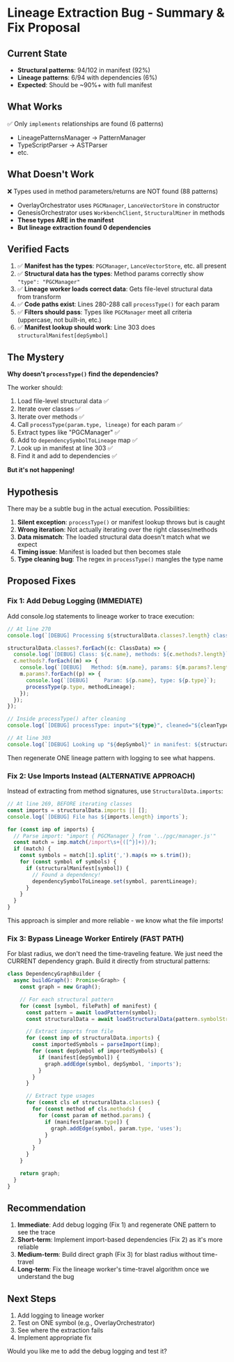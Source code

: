 # Lineage Extraction Bug - Summary & Fix Proposal

## Current State
- **Structural patterns**: 94/102 in manifest (92%)
- **Lineage patterns**: 6/94 with dependencies (6%)
- **Expected**: Should be ~90%+ with full manifest

## What Works
✅ Only `implements` relationships are found (6 patterns)
- LineagePatternsManager → PatternManager
- TypeScriptParser → ASTParser
- etc.

## What Doesn't Work
❌ Types used in method parameters/returns are NOT found (88 patterns)
- OverlayOrchestrator uses `PGCManager`, `LanceVectorStore` in constructor
- GenesisOrchestrator uses `WorkbenchClient`, `StructuralMiner` in methods
- **These types ARE in the manifest**
- **But lineage extraction found 0 dependencies**

## Verified Facts

1. ✅ **Manifest has the types**: `PGCManager`, `LanceVectorStore`, etc. all present
2. ✅ **Structural data has the types**: Method params correctly show `"type": "PGCManager"`
3. ✅ **Lineage worker loads correct data**: Gets file-level structural data from transform
4. ✅ **Code paths exist**: Lines 280-288 call `processType()` for each param
5. ✅ **Filters should pass**: Types like `PGCManager` meet all criteria (uppercase, not built-in, etc.)
6. ✅ **Manifest lookup should work**: Line 303 does `structuralManifest[depSymbol]`

## The Mystery

**Why doesn't `processType()` find the dependencies?**

The worker should:
1. Load file-level structural data ✅
2. Iterate over classes ✅
3. Iterate over methods ✅
4. Call `processType(param.type, lineage)` for each param ✅
5. Extract types like "PGCManager" ✅
6. Add to `dependencySymbolToLineage` map ✅
7. Look up in manifest at line 303 ✅
8. Find it and add to dependencies ✅

**But it's not happening!**

## Hypothesis

There may be a subtle bug in the actual execution. Possibilities:

1. **Silent exception**: `processType()` or manifest lookup throws but is caught
2. **Wrong iteration**: Not actually iterating over the right classes/methods
3. **Data mismatch**: The loaded structural data doesn't match what we expect
4. **Timing issue**: Manifest is loaded but then becomes stale
5. **Type cleaning bug**: The regex in `processType()` mangles the type name

## Proposed Fixes

### Fix 1: Add Debug Logging (IMMEDIATE)
Add console.log statements to lineage worker to trace execution:

```typescript
// At line 270
console.log(`[DEBUG] Processing ${structuralData.classes?.length} classes`);

structuralData.classes?.forEach((c: ClassData) => {
  console.log(`[DEBUG] Class: ${c.name}, methods: ${c.methods?.length}`);
  c.methods?.forEach((m) => {
    console.log(`[DEBUG]   Method: ${m.name}, params: ${m.params?.length}`);
    m.params?.forEach((p) => {
      console.log(`[DEBUG]     Param: ${p.name}, type: ${p.type}`);
      processType(p.type, methodLineage);
    });
  });
});

// Inside processType() after cleaning
console.log(`[DEBUG] processType: input="${type}", cleaned="${cleanType}", excluded=${excludeTypes.has(cleanType)}`);

// At line 303
console.log(`[DEBUG] Looking up "${depSymbol}" in manifest: ${structuralManifest[depSymbol] || 'NOT FOUND'}`);
```

Then regenerate ONE lineage pattern with logging to see what happens.

### Fix 2: Use Imports Instead (ALTERNATIVE APPROACH)

Instead of extracting from method signatures, use `StructuralData.imports`:

```typescript
// At line 269, BEFORE iterating classes
const imports = structuralData.imports || [];
console.log(`[DEBUG] File has ${imports.length} imports`);

for (const imp of imports) {
  // Parse import: "import { PGCManager } from '../pgc/manager.js'"
  const match = imp.match(/import\s+{([^}]+)}/);
  if (match) {
    const symbols = match[1].split(',').map(s => s.trim());
    for (const symbol of symbols) {
      if (structuralManifest[symbol]) {
        // Found a dependency!
        dependencySymbolToLineage.set(symbol, parentLineage);
      }
    }
  }
}
```

This approach is simpler and more reliable - we know what the file imports!

### Fix 3: Bypass Lineage Worker Entirely (FAST PATH)

For blast radius, we don't need the time-traveling feature. We just need the CURRENT dependency graph. Build it directly from structural patterns:

```typescript
class DependencyGraphBuilder {
  async buildGraph(): Promise<Graph> {
    const graph = new Graph();

    // For each structural pattern
    for (const [symbol, filePath] of manifest) {
      const pattern = await loadPattern(symbol);
      const structuralData = await loadStructuralData(pattern.symbolStructuralDataHash);

      // Extract imports from file
      for (const imp of structuralData.imports) {
        const importedSymbols = parseImport(imp);
        for (const depSymbol of importedSymbols) {
          if (manifest[depSymbol]) {
            graph.addEdge(symbol, depSymbol, 'imports');
          }
        }
      }

      // Extract type usages
      for (const cls of structuralData.classes) {
        for (const method of cls.methods) {
          for (const param of method.params) {
            if (manifest[param.type]) {
              graph.addEdge(symbol, param.type, 'uses');
            }
          }
        }
      }
    }

    return graph;
  }
}
```

## Recommendation

1. **Immediate**: Add debug logging (Fix 1) and regenerate ONE pattern to see the trace
2. **Short-term**: Implement import-based dependencies (Fix 2) as it's more reliable
3. **Medium-term**: Build direct graph (Fix 3) for blast radius without time-travel
4. **Long-term**: Fix the lineage worker's time-travel algorithm once we understand the bug

## Next Steps

1. Add logging to lineage worker
2. Test on ONE symbol (e.g., OverlayOrchestrator)
3. See where the extraction fails
4. Implement appropriate fix

Would you like me to add the debug logging and test it?
